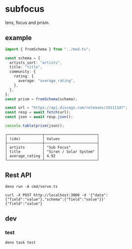 # subfocus

lens, focus and prism.

## example

```ts
import { fromSchema } from "../mod.ts";

const schema = {
  artists_sort: "artists",
  title: "title",
  community: {
    rating: {
      average: "average_rating",
    },
  },
};
const prism = fromSchema(schema);

const url = "https://api.discogs.com/releases/19111147";
const resp = await fetch(url);
const json = await resp.json();

console.table(prism(json));
```
```console
┌────────────────┬────────────────────────┐
│ (idx)          │ Values                 │
├────────────────┼────────────────────────┤
│ artists        │ "Sub Focus"            │
│ title          │ "Siren / Solar System" │
│ average_rating │ 4.92                   │
└────────────────┴────────────────────────┘
```

## Rest API

```console
deno run -A cmd/serve.ts
```

```console
curl -X POST http://localhost:3000 -d '{"data":{"field":"value"},"schema":{"field":"value"}}'
{"field":"value"}
```

## dev

### test

```console
deno task test
```
